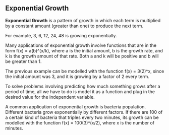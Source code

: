 Exponential Growth
-------

**Exponential Growth** is a pattern of growth in which each term is multiplied by a constant amount (greater than one) to produce the next term.

For example, 3, 6, 12, 24, 48 is growing exponentially.

Many applications of exponential growth involve functions that are in the form f(x) = a(b)^(x/k), where a is the initial amount, b is the growth rate, and k is the growth amount of that rate. Both a and k will be positive and b will be greater than 1.

The previous example can be modelled with the function f(x) = 3(2)^x, since the initial amount was 3, and it is growing by a factor of 2 every term.

To solve problems involving predicting how much something grows after a period of time, all we have to do is model it as a function and plug in the desired value for the independent variable.

A common application of exponential growth is bacteria population. Different bacteria grow exponentially by different factors. If there are 100 of a certain kind of bacteria that triples every two minutes, its growth can be modelled with the function f(x) = 100(3)^(x/2), where x is the number of minutes.